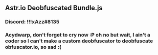 ## Astr.io Deobfuscated Bundle.js
### Discord: !!!xAzz#8135
### Acydwarp, don't forget to cry now :P oh no but wait, I ain't a coder so I can't make a custom deobfuscator to deobfuscate obfuscator.io, so sad :(

